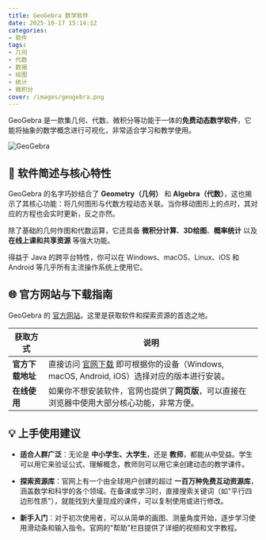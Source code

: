 ```yaml
---
title: GeoGebra 数学软件
date: 2025-10-17 15:14:12
categories:
- 软件
tags:
- 几何
- 代数
- 数据
- 绘图
- 统计
- 微积分
cover: /images/geogebra.png
---
```


GeoGebra 是一款集几何、代数、微积分等功能于一体的**免费动态数学软件**，它能将抽象的数学概念进行可视化，非常适合学习和教学使用。

![GeoGebra](/images/geogebra.png)

## 🧮 软件简述与核心特性

GeoGebra 的名字巧妙结合了 **Geometry（几何）** 和 **Algebra（代数）**，这也揭示了其核心功能：将几何图形与代数方程动态关联。当你移动图形上的点时，其对应的方程也会实时更新，反之亦然。

除了基础的几何作图和代数运算，它还具备 **微积分计算**、**3D绘图**、**概率统计** 以及 **在线上课和共享资源** 等强大功能。

得益于 Java 的跨平台特性，你可以在 Windows、macOS、Linux、iOS 和 Android 等几乎所有主流操作系统上使用它。

## 🌐 官方网站与下载指南

GeoGebra 的 [官方网站](https://www.geogebra.org/)。这里是获取软件和探索资源的首选之地。

| 获取方式 | 说明 |
| --- |  --- |
| **官方下载地址** | 直接访问 [官网下载](https://www.geogebra.org/download) 即可根据你的设备（Windows, macOS, Android, iOS）选择对应的版本进行安装。 |
| **在线使用** | 如果你不想安装软件，官网也提供了**网页版**，可以直接在浏览器中使用大部分核心功能，非常方便。 |

## 💡 上手使用建议

- **适合人群广泛**：无论是 **中小学生、大学生**，还是 **教师**，都能从中受益。学生可以用它来验证公式、理解概念，教师则可以用它来创建动态的教学课件。

- **探索资源库**：官网上有一个由全球用户创建的超过 **一百万种免费互动资源库**，涵盖数学和科学的各个领域。在备课或学习时，直接搜索关键词（如"平行四边形性质"），就能找到大量现成的课件，可以复制使用或进行修改。

- **新手入门**：对于初次使用者，可以从简单的画图、测量角度开始，逐步学习使用滑动条和输入指令。官网的"帮助"栏目提供了详细的视频和文字教程。
